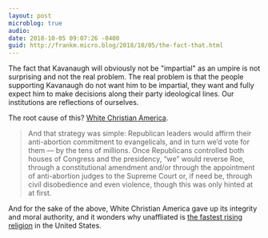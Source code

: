 ```yaml
---
layout: post
microblog: true
audio: 
date: 2018-10-05 09:07:26 -0400
guid: http://frankm.micro.blog/2018/10/05/the-fact-that.html
---
```

The fact that Kavanaugh will obviously not be "impartial" as an umpire is not surprising and not the real problem. The real problem is that the people supporting Kavanaugh do not want him to be impartial, they want and fully expect him to make decisions along their party ideological lines. Our institutions are reflections of ourselves. 

The root cause of this? [White Christian America](https://www.salon.com/2014/12/24/my_horrible_right_wing_past_confessions_of_a_one_time_religious_right_icon/).

>And that strategy was simple: Republican leaders would affirm their anti-abortion commitment to evangelicals, and in turn we’d vote for them — by the tens of millions. Once Republicans controlled both houses of Congress and the presidency, “we” would reverse Roe, through a constitutional amendment and/or through the appointment of anti-abortion judges to the Supreme Court or, if need be, through civil disobedience and even violence, though this was only hinted at at first. 

And for the sake of the above, White Christian America gave up its integrity and moral authority, and it wonders why unaffliated is [the fastest rising religion](http://www.pewforum.org/2015/05/12/americas-changing-religious-landscape/) in the United States.

